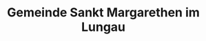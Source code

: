 ---
title: Gemeinde Sankt Margarethen im Lungau
url: /gemeinde-sankt-margarethen-im-lungau/
latitude: 47.081
longitude: 13.69
---